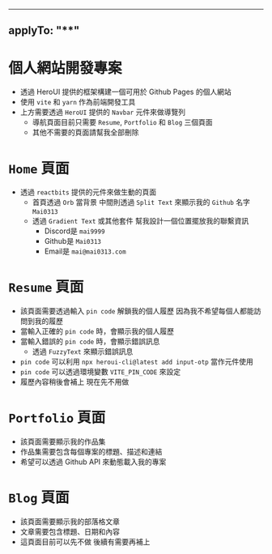 <!-- Use this file to provide workspace-specific custom instructions to Copilot. For more details, visit https://code.visualstudio.com/docs/copilot/copilot-customization#_use-a-githubcopilotinstructionsmd-file -->
---
applyTo: "**"
---

# 個人網站開發專案
- 透過 HeroUI 提供的框架構建一個可用於 Github Pages 的個人網站
- 使用 `vite` 和 `yarn` 作為前端開發工具
- 上方需要透過 `HeroUI` 提供的 `Navbar` 元件來做導覽列
    - 導航頁面目前只需要 `Resume`, `Portfolio` 和 `Blog` 三個頁面
    - 其他不需要的頁面請幫我全部刪除

# `Home` 頁面
- 透過 `reactbits` 提供的元件來做生動的頁面
    - 首頁透過 `Orb` 當背景 中間則透過 `Split Text` 來顯示我的 `Github` 名字 `Mai0313`
    - 透過 `Gradient Text` 或其他套件 幫我設計一個位置擺放我的聯繫資訊
        - Discord是 `mai9999`
        - Github是 `Mai0313`
        - Email是 `mai@mai0313.com`

# `Resume` 頁面
- 該頁面需要透過輸入 `pin code` 解鎖我的個人履歷 因為我不希望每個人都能訪問到我的履歷
- 當輸入正確的 `pin code` 時，會顯示我的個人履歷
- 當輸入錯誤的 `pin code` 時，會顯示錯誤訊息
    - 透過 `FuzzyText` 來顯示錯誤訊息
- `pin code` 可以利用 `npx heroui-cli@latest add input-otp` 當作元件使用
- `pin code` 可以透過環境變數 `VITE_PIN_CODE` 來設定
- 履歷內容稍後會補上 現在先不用做

# `Portfolio` 頁面
- 該頁面需要顯示我的作品集
- 作品集需要包含每個專案的標題、描述和連結
- 希望可以透過 Github API 來動態載入我的專案

# `Blog` 頁面
- 該頁面需要顯示我的部落格文章
- 文章需要包含標題、日期和內容
- 這頁面目前可以先不做 後續有需要再補上
